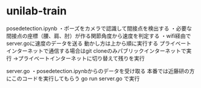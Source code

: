 # unilab-train

posedetection.ipynb
・ポーズをカメラで認識して間接点を検出する
・必要な間接点の座標（腰、肩、肘）が作る関節角度から速度を判定する
・wifi経由でserver.goに速度のデータを送る
動かし方は上から順に実行する
プライベートインターネットで通信する場合はgit cloneのみパブリックインターネットで実行
→プライベートインターネットに切り替えて残りを実行

server.go
・posedetection.ipynbからのデータを受け取る
本番では近藤研の方にこのコードを実行してもらう
go run server.go
で実行

